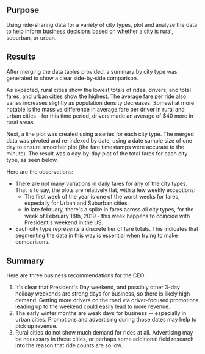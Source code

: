 ## Purpose
Using ride-sharing data for a variety of city types, plot and analyze the data to help inform business decisions based on whether a city is rural, suburban, or urban.
## Results
After merging the data tables provided, a summary by city type was generated to show a clear side-by-side comparison.


As expected, rural cities show the lowest totals of rides, drivers, and total fares, and urban cities show the highest.  The average fare per ride also varies increases slightly as population density decreases.  Somewhat more notable is the massive difference in average fare per driver in rural and urban cities - for this time period, drivers made an average of $40 more in rural areas.

Next, a line plot was created using a series for each city type. The merged data was pivoted and re-indexed by date, using a date sample size of one day to ensure smoother plot (the fare timestamps were accurate to the minute).  The result was a day-by-day plot of the total fares for each city type, as seen below.  


Here are the observations:

* There are not many variations in daily fares for any of the city types.  That is to say, the plots are relatively flat, with a few weekly exceptions:
    * The first week of the year is one of the worst weeks for fares, especially for Urban and Suburban cities.
    * In late february, there's a spike in fares across all city types, for the week of February 18th, 2019 - this week happens to coincide with President's weekend in the US.
* Each city type represents a discrete tier of fare totals.  This indicates that segmenting the data in this way is essential when trying to make comparisons.

## Summary
Here are three business recommendations for the CEO:
1. It's clear that President's Day weekend, and possibly other 3-day holiday weekends are strong days for business, so there is likely high demand. Getting more drivers on the road via driver-focused promotions leading up to the weekend could easily lead to more revenue. 
2. The early winter months are weak days for business -- especially in urban cities. Promotions and advertising during those dates may help to pick up revenue.
3. Rural cities do not show much demand for rides at all. Advertising may be necessary in these cities, or perhaps some additional field research into the reason that ride counts are so low.
